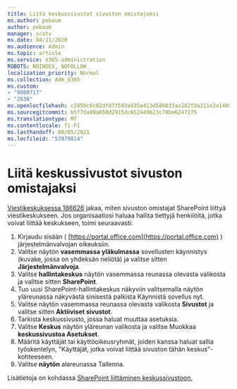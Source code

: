 ```yaml
---
title: Liitä keskussivustot sivuston omistajaksi
ms.author: pebaum
author: pebaum
manager: scotv
ms.date: 04/21/2020
ms.audience: Admin
ms.topic: article
ms.service: o365-administration
ROBOTS: NOINDEX, NOFOLLOW
localization_priority: Normal
ms.collection: Adm_O365
ms.custom:
- "9000717"
- "2638"
ms.openlocfilehash: c2859c6c02dfd7f593a935e413d580033aa182fda211e3a1489b43fddc067c6c
ms.sourcegitcommit: b5f7da89a650d2915dc652449623c78be6247175
ms.translationtype: MT
ms.contentlocale: fi-FI
ms.lasthandoff: 08/05/2021
ms.locfileid: "53979814"
---
```

# <a name="associate-hub-sites-as-site-owner"></a>Liitä keskussivustot sivuston omistajaksi

[Viestikeskuksessa 186626](https://admin.microsoft.com/Adminportal/Home?source=applauncher#/MessageCenter?id=MC186626) jakaa, miten sivuston omistajat SharePoint liittyä viestikeskukseen. Jos organisaatiosi haluaa hallita tiettyjä henkilöitä, jotka voivat liittää keskukseen, toimi seuraavasti: 

1. Kirjaudu sisään ( [https://portal.office.com](https://portal.office.com) ) järjestelmänvalvojan oikeuksiin.
2. Valitse näytön **vasemmassa yläkulmassa** sovellusten käynnistys (kuvake, jossa on yhdeksän neliötä) ja valitse sitten **Järjestelmänvalvoja**.
3. Valitse **hallintakeskus** näytön vasemmassa reunassa olevasta valikosta ja valitse sitten **SharePoint**.
4. Tuo uusi SharePoint-hallintakeskus näkyviin  valitsemalla näytön yläreunassa näkyvästä sinisestä palkista Käynnistä sovellus nyt.
5. Valitse näytön vasemmassa reunassa olevasta valikosta **Sivustot** ja valitse sitten **Aktiiviset sivustot**.
6. Tarkista keskussivusto, jossa haluat muuttaa asetuksia.
7. Valitse **Keskus** näytön yläreunan valikosta ja valitse Muokkaa **keskussivustoa Asetukset**.
8. Määritä käyttäjät tai käyttöoikeusryhmät, joiden kanssa haluat sallia työskentelyn, "Käyttäjät, jotka voivat liittää sivuston tähän keskus"-kohteeseen.
9. Valitse **näytön** alareunassa Tallenna.

Lisätietoja on kohdassa [SharePoint liittäminen keskussivustoon.](https://support.office.com/article/associate-a-sharepoint-site-with-a-hub-site-ae0009fd-af04-4d3d-917d-88edb43efc05) 